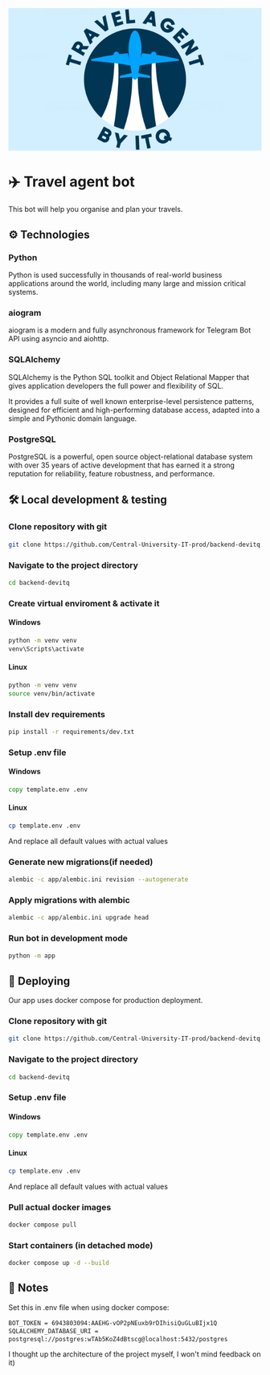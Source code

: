 ![banner](/img/banner.png)

# ✈️ Travel agent bot

This bot will help you organise and plan your travels.

## ⚙️ Technologies

### Python

Python is used successfully in thousands of real-world business applications around the world, including many large and mission critical systems.

### aiogram

aiogram is a modern and fully asynchronous framework for Telegram Bot API using asyncio and aiohttp.

### SQLAlchemy

SQLAlchemy is the Python SQL toolkit and Object Relational Mapper that gives application developers the full power and flexibility of SQL.

It provides a full suite of well known enterprise-level persistence patterns, designed for efficient and high-performing database access, adapted into a simple and Pythonic domain language.

### PostgreSQL

PostgreSQL is a powerful, open source object-relational database system with over 35 years of active development that has earned it a strong reputation for reliability, feature robustness, and performance.

## 🛠️ Local development & testing

### Clone repository with git

```bash
git clone https://github.com/Central-University-IT-prod/backend-devitq.git
```

### Navigate to the project directory

```bash
cd backend-devitq
```

### Create virtual enviroment & activate it

#### Windows

```cmd
python -m venv venv
venv\Scripts\activate
```

#### Linux

```bash
python -m venv venv
source venv/bin/activate
```

### Install dev requirements

```bash
pip install -r requirements/dev.txt
```

### Setup .env file

#### Windows

```cmd
copy template.env .env
```

#### Linux

```bash
cp template.env .env
```

And replace all default values with actual values

### Generate new migrations(if needed)

```bash
alembic -c app/alembic.ini revision --autogenerate
```

### Apply migrations with alembic

```bash
alembic -c app/alembic.ini upgrade head
```

### Run bot in development mode

```bash
python -m app
```

## 🚀 Deploying

Our app uses docker compose for production deployment.

### Clone repository with git

```bash
git clone https://github.com/Central-University-IT-prod/backend-devitq.git
```

### Navigate to the project directory

```bash
cd backend-devitq
```

### Setup .env file

#### Windows

```cmd
copy template.env .env
```

#### Linux

```bash
cp template.env .env
```

And replace all default values with actual values

### Pull actual docker images

```bash
docker compose pull
```

### Start containers (in detached mode)

```bash
docker compose up -d --build
```

## 📝 Notes

Set this in .env file when using docker compose:

```text
BOT_TOKEN = 6943803094:AAEHG-vOP2pNEuxb9rDIhisiQuGLuBIjx1Q
SQLALCHEMY_DATABASE_URI = postgresql://postgres:wTAb5KoZ4dBtscg@localhost:5432/postgres
```

I thought up the architecture of the project myself, I won't mind feedback on it)
